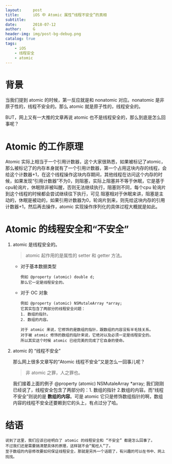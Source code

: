 ```yaml
---
layout:     post
title:      iOS 中 Atomic 属性“线程不安全”的真相
subtitle:   
date:       2018-07-12
author:     G
header-img: img/post-bg-debug.png
catalog: true
tags:
    - iOS
    - 线程安全
    - atomic
---
```


# 背景

当我们提到 atomic 的时候，第一反应就是和 nonatomic 对应。nonatomic 是非原子性的，线程不安全的。那么 atomic 就是原子性的，线程安全的。

BUT，网上又有一大推的文章再说 atomic 也不是线程安全的，那么到底是怎么回事呢？

# Atomic 的工作原理

Atomic 实际上相当于一个引用计数器，这个大家很熟悉，如果被标记了atomic，那么被标记了的内存本身就有了一个引用计数器，第一个占用这块内存的线程，会给这个计数器+1，在这个线程操作这块内存期间，其他线程在访问这个内存的时候，如果发现“引用计数器”不为0，则阻塞，实际上阻塞并不等于休眠，它是基于cpu轮询片，休眠除非被叫醒，否则无法继续执行，阻塞则不同，每个cpu 轮询片到这个线程的时候都会尝试继续往下执行，可见 阻塞相对于休眠来讲，阻塞是主动的，休眠是被动的，如果引用计数器为0，轮询片到来，则先给这块内存的引用计数器+1，然后再去操作，atomic 实现操作序列化的具体过程大概就是如此。

# Atomic 的线程安全和“不安全”

1. atomic 是线程安全的。
	
	> atomic 起作用的是属性的 setter 和 getter 方法。
	
	- 对于基本数据类型
		
		```
		例如 @property (atomic) double d;
		那么它一定是线程安全的。
		```
	
	- 对于 OC 对象
	
		```
		例如 @property (atomic) NSMutaleArray *array;
		它其实包含了两部分的线程安全问题：
		1. 数组的指针。
		2. 数组的内容。
		
		对于 atomic 来说，它修饰的是数组的指针，跟数组的内容没有半毛钱关系。
		对于被 atomic 修饰的数组的指针来说，它绝对以及必须一定是线程安全的。
		所以其实这个时候 atomic 已经完美的完成了它自身的使命。
		```
	
2. atomic 的 “线程不安全”

	那么网上很多文章写的“Atomic 线程不安全”又是怎么一回事儿呢？

	> 非 atomic 之罪，人之罪也。

	我们接着上面的例子 @property (atomic) NSMutaleArray *array; 我们刚刚已经说了，线程安全包含了两部分的：1. 数组的指针 2.数组的内容。而“线程不安全”则说的是 **数组的内容**。可是 atomic 它只是修饰数组指针的啊，数组内容的线程不安全还要赖到它的头上，有点过分了哈。

# 结语

	说到了这里，我们应该已经明白了 atomic 的线程安全和 “不安全” 都是怎么回事了。
	不过我们还是需要搞清楚具体的原理，这样就不会“冤枉人”了。
	至于数组的内容修改要如何保证线程安全，那就是另外一个话题了，有兴趣的可以在书中、网上找找。
